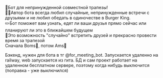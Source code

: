 🤖Бот для непринужденной совместной трапезы!  
👨‍🦱Автор бота всегда любил случайные, непринужденные встречи с друзьями и не любил обедать в одиночестве в Burger King.  
✏️Бот поможет вам узнать, едят ли ваши друзья прямо сейчас или планируют ли это в ближайшем будущем  
🍔Это возможность "случайно" встретить друзей и прекрасно провести время за трапезой  
Сначала Boms🍻, потом Ams🍜


Бэкенд, нужен для бота в тг @for_meeting_bot. Запускается удаленно на railway, web запускается из гита.
БД и сам проект работает на удаленном бесплатном сервере, поэтому когда нибудь выключится (поправка - уже выключился)
